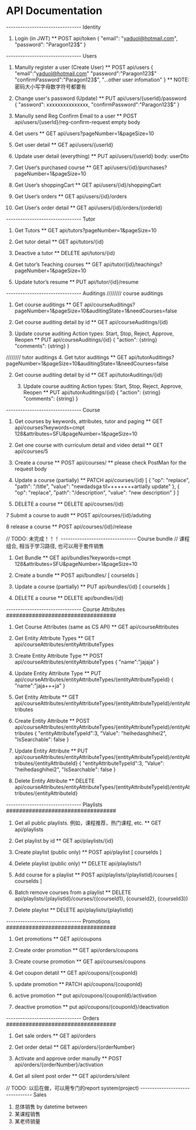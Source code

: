 # API Documentation #
-------------------------------- Identity 
1. Login (in JWT) 
    ** POST     api/token
    {
        "email": "yaduol@hotmail.com",
        "password": "Paragon123$"
    }



-------------------------------- Users 
1. Manully register a user (Create User) 
    ** POST     api/users
    {
        "email":"yaduol@hotmail.com"
        "password":"Paragon123$"
        "confirmPassword":"Paragon123$",
        "...other user infomation"
    }
    ** NOTE: 密码大小写字母数字符号都要有

2. Change user's password (Update)
    ** PUT     api/users/{userId}/password
    {
        "assword": xxxxxxxxxxxxxxx,
        "confirmPassword":"Paragon123$"
    }

3. Manully send Reg Confirm Email to a user
    ** POST     api/users/{userId}/reg-confirm-request
    empty body

3. Get users
    ** GET      api/users?pageNumber=1&pageSize=10

4. Get user detail
    ** GET      api/users/{userId}

5. Update user detail (everything)
    ** PUT    api/users/{userId}
    body: userDto

8. Get User‘s purchased course
    ** GET      api/users/{id}/purchases?pageNumber=1&pageSize=10

9. Get User‘s shoppingCart
    ** GET      api/users/{id}/shoppingCart

10. Get User‘s orders
    ** GET      api/users/{id}/orders

11. Get User‘s order detail
    ** GET      api/users/{id}/orders/{orderId}

-------------------------------- Tutor 
1. Get Tutors
    ** GET      api/tutors?pageNumber=1&pageSize=10

2. Get tutor detail
    ** GET      api/tutors/{id}

3. Deactive a tutor
    ** DELETE   api/tutors/{id}

3. Get tutor’s Teaching courses
    ** GET      api/tutor/{id}/teachings?pageNumber=1&pageSize=10

3. Update tutor’s resume
    ** PUT      api/tutor/{id}/resume

-------------------------------- Auditings 
//////// course auditings
1. Get course auditings
    ** GET      api/courseAuditings?pageNumber=1&pageSize=10&auditingState=1&needCourses=false

2. Get course auditing detail by id
    ** GET      api/courseAuditings/{id}

3. Update course auditing
    Action types: Start, Stop, Reject, Approve, Reopen
    ** PUT      api/courseAuditings/{id}
    {
        "action": {string}
        "comments": {string}
    }

//////// tutor auditings
4. Get tutor auditings
    ** GET      api/tutorAuditings?pageNumber=1&pageSize=10&auditingState=1&needCourses=false

2. Get course auditing detail by id
    ** GET      api/tutorAuditings/{id}

    3. Update course auditing
    Action types: Start, Stop, Reject, Approve, Reopen
    ** PUT      api/tutorAuditings/{id}
    {
        "action": {string}
        "comments": {string}
    }
    
-------------------------------- Course 
1. Get courses by keywords, attributes, tutor and paging
    ** GET      api/courses?keywords=cmpt 128&attributes=SFU&pageNumber=1&pageSize=10

3. Get one course with curriculum detail and video detail
    ** GET      api/courses/5

4. Create a course
    ** POST     api/courses/
        ** please check PostMan for the request body

5. Update a course (partially)
    ** PATCH    api/courses/{id}
    [
        {
          "op": "replace",
          "path": "/title",
          "value": "newdadsga til++++++++artially update"
        },
        {
          "op": "replace",
          "path": "/description",
          "value": "new description"
        }
    ]

6. DELETE a course 
    ** DELETE   api/courses/{id}
  
7 Submit a course to audit
    ** POST     api/courses/{id}/aduting


8 release a course
    ** POST     api/courses/{id}/release

// TODO: 未完成！！！
-------------------------------- Course bundle 
// 课程组合, 相当于学习路径, 也可以用于套件销售
1. Get Bundle
    ** GET      api/bundles?keywords=cmpt 128&attributes=SFU&pageNumber=1&pageSize=10 

2. Create a bundle
    ** POST     api/bundles/
    [ courseIds ]

5. Update a course (partially)
    ** PUT    api/bundles/{id}
    [ courseIds ]

6. DELETE a course 
    ** DELETE   api/bundles/{id}



-------------------------------- Course Attributes ##################################

1. Get Course Attributes (same as CS API)
    ** GET api/courseAttributes

2. Get Entity Attribute Types
    ** GET api/courseAttributes/entityAttributeTypes

2. Create Entity Attribute Type
    ** POST     api/courseAttributes/entityAttributeTypes
    {
        "name":"jajaja"
    }

2. Update Entity Attribute Type
    ** PUT     api/courseAttributes/entityAttributeTypes/{entityAttributeTypeId}
    {
        "name":"jaja+++ja"
    }

2. Get Entity Attribute
    ** GET     api/courseAttributes/entityAttributeTypes/{entityAttributeTypeId}/entityAttributes

2. Create Entity Attribute
    ** POST     api/courseAttributes/entityAttributeTypes/{entityAttributeTypeId}/entityAttributes
    {
        "entityAttributeTypeId":3,
        "Value": "heihedasghihei2",
        "IsSearchable": false
    }

2. Update Entity Attribute
    ** PUT     api/courseAttributes/entityAttributeTypes/{entityAttributeTypeId}/entityAttributes/{entityAttributeId}
    {
        "entityAttributeTypeId":3,
        "Value": "heihedasghihei2",
        "IsSearchable": false
    }

2. Delete Entity Attribute
    ** DELETE     api/courseAttributes/entityAttributeTypes/{entityAttributeTypeId}/entityAttributes/{entityAttributeId}


-------------------------------- Playlists ##################################
1. Get all public playlists. 例如，课程推荐，热门课程, etc.
    ** GET api/playlists 

2. Get playlist by id
    ** GET      api/playlists/{id}

3. Create playlist (public only)
    ** POST     api/playlist 
    [ courseIds ]

4. Delete playlist (public only)
    ** DELETE   api/playlists/1

5. Add course for a playlist
    ** POST     api/playlists/{playlistId}/courses
    [ courseIds ]

6. Batch remove courses from a playlist
    ** DELETE  api/playlists/{playlistId}/courses/({courseId1}, {courseId2}, {courseId3})
  
7. Delete playlist
    ** DELETE  api/playlists/{playlistId}

-------------------------------- Promotions ##################################
1. Get promotions 
    ** GET      api/coupons

2. Create order promotion
    ** GET      api/orders/coupons

3. Create course promotion
    ** GET      api/courses/coupons

4. Get coupon detatil
    ** GET      api/coupons/{couponId}
        
4. update promotion
    ** PATCH      api/coupons/{couponId}

5. active promotion
    ** put      api/coupons/{couponId}/activation
    
6. deactive promotion
    ** put      api/coupons/{couponId}/deactivation


-------------------------------- Orders ##################################
1. Get sale orders
    ** GET      api/orders

3. Get order detail
    ** GET      api/orders/{orderNumber}
    
4. Activate and approve order manully
    ** POST     api/orders/{orderNumber}/activation

5. Get all silent post order
    ** GET      api/orders/silent


// TODO: 以后在做，可以用专门的report system(project)
--------------------------------  Sales
1. 总体销售 by datetime between
2. 某课程销售
3. 某老师销量


